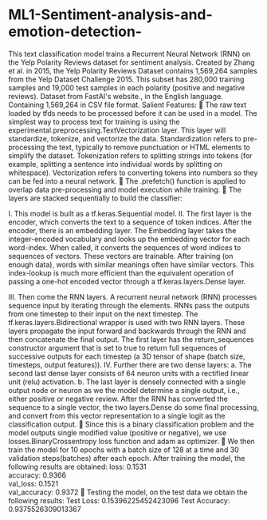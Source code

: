 # ML1-Sentiment-analysis-and-emotion-detection-
This text classification model trains a Recurrent Neural Network (RNN) on the Yelp Polarity Reviews dataset for sentiment analysis.
Created by Zhang et al. in 2015, the Yelp Polarity Reviews Dataset contains 1,569,264 samples from the Yelp Dataset Challenge 2015. This subset has 280,000 training samples and 19,000 test samples in each polarity (positive and negative reviews). Dataset from FastAI's website., in the English language. Containing 1,569,264 in CSV file format.
Salient Features:
	The raw text loaded by tfds needs to be processed before it can be used in a model. The simplest way to process text for training is using the experimental.preprocessing.TextVectorization layer. This layer will standardize, tokenize, and vectorize the data. Standardization refers to pre-processing the text, typically to remove punctuation or HTML elements to simplify the dataset. Tokenization refers to splitting strings into tokens (for example, splitting a sentence into individual words by splitting on whitespace). Vectorization refers to converting tokens into numbers so they can be fed into a neural network. 
	The .prefetch() function is applied to overlap data pre-processing and model execution while training.
	The layers are stacked sequentially to build the classifier:

I.	This model is built as a tf.keras.Sequential model.
II.	The first layer is the encoder, which converts the text to a sequence of token indices. 
After the encoder, there is an embedding layer. The Embedding layer takes the integer-encoded vocabulary and looks up the embedding vector for each word-index. When called, it converts the sequences of word indices to sequences of vectors. These vectors are trainable. After training (on enough data), words with similar meanings often have similar vectors. This index-lookup is much more efficient than the equivalent operation of passing a one-hot encoded vector through a tf.keras.layers.Dense layer.

III.	Then come the RNN layers.
A recurrent neural network (RNN) processes sequence input by iterating through the elements. RNNs pass the outputs from one timestep to their input on the next timestep. 
The tf.keras.layers.Bidirectional wrapper is used with two RNN layers. These layers propagate the input forward and backwards through the RNN and then concatenate the final output. 
The first layer has the return_sequences constructor argument that is set to true to return full sequences of successive outputs for each timestep (a 3D tensor of shape (batch size, timesteps, output features)).
IV.	Further there are two dense layers:
a.	The second last dense layer consists of 64 neuron units with a rectified linear unit (relu) activation.
b.	The last layer is densely connected with a single output node or neuron as we the model determine a single output, i.e., either positive or negative review.
After the RNN has converted the sequence to a single vector, the two layers.Dense do some final processing, and convert from this vector representation to a single logit as the classification output.
	Since this is a binary classification problem and the model outputs single modified value (positive or negative), we use losses.BinaryCrossentropy loss function and adam as optimizer.
	We then train the model for 10 epochs with a batch size of 128 at a time and 30 validation steps(batches) after each epoch.
After training the model, the following results are obtained:
loss: 0.1531  
accuracy: 0.9366  
val_loss: 0.1521  
val_accuracy: 0.9372
	Testing the model, on the test data we obtain the following results:
Test Loss: 0.15396225452423096
Test Accuracy: 0.9375526309013367
 


       

